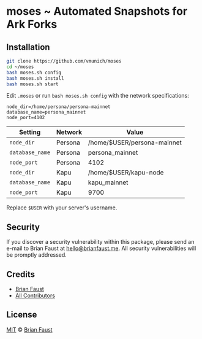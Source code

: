 # moses ~ Automated Snapshots for Ark Forks

## Installation

```bash
git clone https://github.com/vmunich/moses
cd ~/moses
bash moses.sh config
bash moses.sh install
bash moses.sh start
```


Edit `.moses` or run `bash moses.sh config` with the network specifications:
```
node_dir=/home/persona/persona-mainnet
database_name=persona_mainnet
node_port=4102
```
| Setting | Network | Value
| --- | --- | --- |
| `node_dir` | Persona | /home/$USER/persona-mainnet
| `database_name` | Persona | persona_mainnet
| `node_port` | Persona | 4102
| `node_dir` | Kapu | /home/$USER/kapu-node
| `database_name` | Kapu | kapu_mainnet
| `node_port` | Kapu | 9700

Replace `$USER` with your server's username.

## Security

If you discover a security vulnerability within this package, please send an e-mail to Brian Faust at hello@brianfaust.me. All security vulnerabilities will be promptly addressed.

## Credits

- [Brian Faust](https://github.com/faustbrian)
- [All Contributors](../../contributors)

## License

[MIT](LICENSE) © [Brian Faust](https://brianfaust.me)
